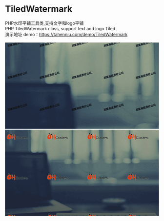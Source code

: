 # TiledWatermark
PHP水印平铺工具类,支持文字和logo平铺</br>
PHP TiledWatermark class, support text and logo Tiled.</br>
演示地址 demo：https://tahenniu.com/demo/TiledWatermark </br></br>
![image](https://github.com/Hi-Joe/TiledWatermark/raw/master/resources/test_1.png)
</br>
![image](https://github.com/Hi-Joe/TiledWatermark/raw/master/resources/test_2.png)
